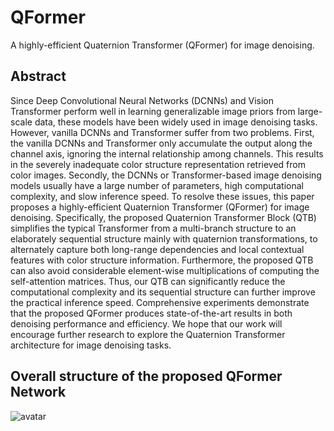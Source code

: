 # QFormer
A highly-efficient Quaternion Transformer (QFormer) for image denoising.

## Abstract
Since Deep Convolutional Neural Networks (DCNNs) and Vision Transformer perform well in learning generalizable image priors from large-scale data, these models have been widely used in image denoising tasks. However, vanilla DCNNs and Transformer suffer from two problems. First, the vanilla DCNNs and Transformer only accumulate the output along the channel axis, ignoring the internal relationship among channels. This results in the severely inadequate color structure representation retrieved from color images. Secondly, the DCNNs or Transformer-based image denoising models usually have a large number of parameters, high computational complexity, and slow inference speed. To resolve these issues, this paper proposes a highly-efficient Quaternion Transformer (QFormer) for image denoising. Specifically, the proposed Quaternion Transformer Block (QTB) simplifies the typical Transformer from a multi-branch structure to an elaborately sequential structure mainly with quaternion transformations, to alternately capture both long-range dependencies and local contextual features with color structure information. Furthermore, the proposed QTB can also avoid considerable element-wise multiplications of computing the self-attention matrices. Thus, our QTB can significantly reduce the computational complexity and its sequential structure can further improve the practical inference speed. Comprehensive experiments demonstrate that the proposed QFormer produces state-of-the-art results in both denoising performance and efficiency. We hope that our work will encourage further research to explore the Quaternion Transformer architecture for image denoising tasks.

## Overall structure of the proposed QFormer Network
![avatar]([https://github.com/JiangBoCS/QFormer/blob/main/xuanzhuan.png)

